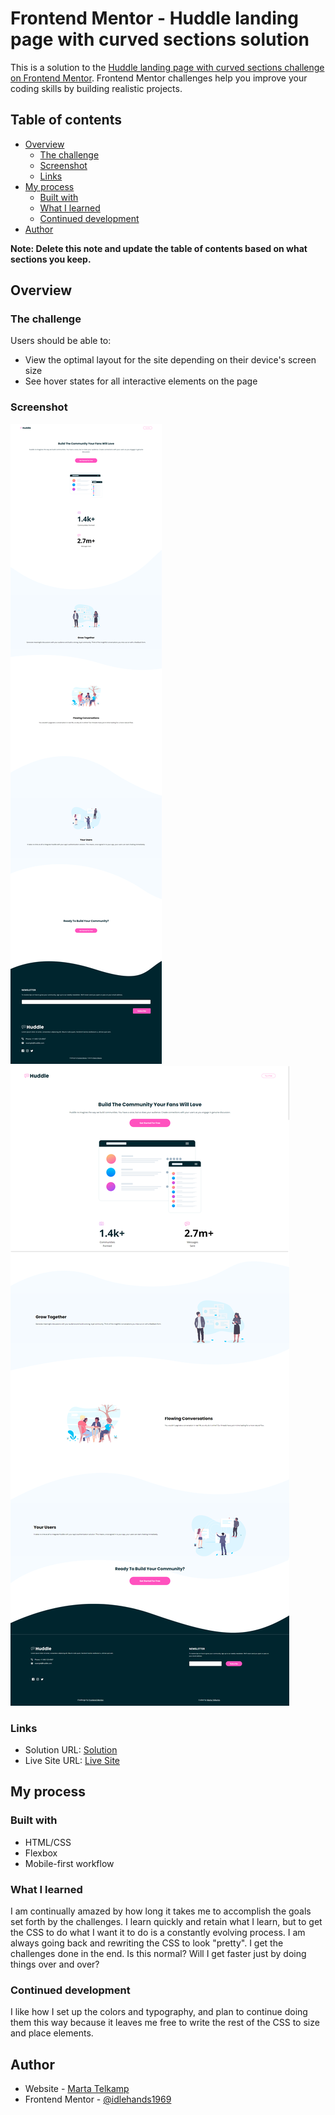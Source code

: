 # Frontend Mentor - Huddle landing page with curved sections solution

This is a solution to the [Huddle landing page with curved sections challenge on Frontend Mentor](https://www.frontendmentor.io/challenges/huddle-landing-page-with-curved-sections-5ca5ecd01e82137ec91a50f2). Frontend Mentor challenges help you improve your coding skills by building realistic projects. 

## Table of contents

- [Overview](#overview)
  - [The challenge](#the-challenge)
  - [Screenshot](#screenshot)
  - [Links](#links)
- [My process](#my-process)
  - [Built with](#built-with)
  - [What I learned](#what-i-learned)
  - [Continued development](#continued-development)
- [Author](#author)

**Note: Delete this note and update the table of contents based on what sections you keep.**

## Overview

### The challenge

Users should be able to:

- View the optimal layout for the site depending on their device's screen size
- See hover states for all interactive elements on the page

### Screenshot

![mobile](./mobile.png)
![desktop](./desktop.png)

### Links

- Solution URL: [Solution](https://github.com/idlehands1969/huddle-landing-page/blob/521c2a1c7d394858e0f927000259a5b264395048/index.html)
- Live Site URL: [Live Site](https://idlehands1969.github.io/huddle-landing-page/)

## My process

### Built with

- HTML/CSS
- Flexbox
- Mobile-first workflow

### What I learned

I am continually amazed by how long it takes me to accomplish the goals set forth by the challenges. I learn quickly and retain what I learn, but to get the CSS to do what I want it to do is a constantly evolving process. I am always going back and rewriting the CSS to look "pretty". I get the challenges done in the end. Is this normal? Will I get faster just by doing things over and over?

### Continued development

I like how I set up the colors and typography, and plan to continue doing them this way because it leaves me free to write the rest of the CSS to size and place elements.


## Author

- Website - [Marta Telkamp](https://iknittheweb.com)
- Frontend Mentor - [@idlehands1969](https://www.frontendmentor.io/profile/idlehands1969)
